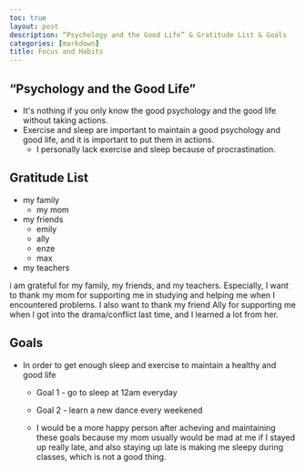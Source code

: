 ```yaml
---
toc: true
layout: post
description: “Psychology and the Good Life” & Gratitude List & Goals
categories: [markdown]
title: Focus and Habits
---
```


## “Psychology and the Good Life” 

 - It's nothing if you only know the good psychology and the good life without taking actions.
 - Exercise and sleep are important to maintain a good psychology and good life, and it is important to put them in actions.
   - I personally lack exercise and sleep because of procrastination. 
   
 ## Gratitude List
 
  - my family
    - my mom
  - my friends
      - emily
      - ally
      - enze
      - max
  - my teachers
      
 i am grateful for my family, my friends, and my teachers. 
 Especially, I want to thank my mom for supporting me in studying and helping me when I encountered problems. 
 I also want to thank my friend Ally for supporting me when I got into the drama/conflict last time, and I learned a lot from her. 
 
 
 ## Goals
 
  - In order to get enough sleep and exercise to maintain a healthy and good life
    - Goal 1 - go to sleep at 12am everyday
    - Goal 2 - learn a new dance every weekened
    
    - I would be a more happy person after acheving and maintaining these goals because my mom usually would be mad at me if I stayed up really late, and also staying up late is making me sleepy during classes, which is not a good thing.
     
     
 
